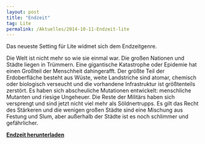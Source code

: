 ```yaml
---
layout: post
title: "Endzeit"
tag: Lite
permalink: /Aktuelles/2014-10-11-Endzeit-lite
---
```



Das neueste Setting für Lite widmet sich dem Endzeitgenre.

Die Welt ist nicht mehr so wie sie einmal war. Die großen Nationen und Städte liegen in Trümmern. Eine gigantische Katastrophe oder Epidemie hat einen Großteil der Menschheit dahingerafft. Der größte Teil der Erdoberfläche besteht aus Wüste, weite Landstriche sind atomar, chemisch oder biologisch verseucht und die vorhandene Infrastruktur ist größtenteils zerstört. Es haben sich abscheuliche Mutationen entwickelt: menschliche Mutanten und riesige Ungeheuer. Die Reste der Militärs haben sich versprengt und sind jetzt nicht viel mehr als Söldnertrupps. Es gilt das Recht des Stärkeren und die wenigen großen Städte sind eine Mischung aus Festung und Slum, aber außerhalb der Städte ist es noch schlimmer und gefährlicher.

**[Endzeit herunterladen](https://lite.jcgames.de/Settings/Endzeit/)**
